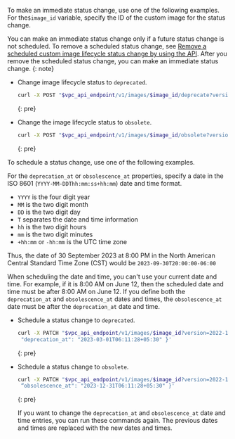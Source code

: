 

To make an immediate status change, use one of the following examples. For the`$image_id` variable, specify the ID of the custom image for the status change.

You can make an immediate status change only if a future status change is not scheduled. To remove a scheduled status change, see [Remove a scheduled custom image lifecycle status change by using the API](/docs/vpc?topic=vpc-managing-custom-images&interface=api#schedule-ilm-reset-status-change-API). After you remove the scheduled status change, you can make an immediate status change.
{: note}

- Change image lifecycle status to `deprecated`.

   ```sh
   curl -X POST "$vpc_api_endpoint/v1/images/$image_id/deprecate?version=2023-02-21&generation=2" -H “Authorization: Bearer $iam_token”
   ```
   {: pre}

- Change the image lifecycle status to `obsolete`.

   ```sh
   curl -X POST "$vpc_api_endpoint/v1/images/$image_id/obsolete?version=2023-12-21&generation=2" -H “Authorization: Bearer $iam_token”
   ```
   {: pre}

To schedule a status change, use one of the following examples.

For the `deprecation_at` or `obsolescence_at` properties, specify a date in the ISO 8601 (`YYYY-MM-DDThh:mm:ss+hh:mm`) date and time format.

* `YYYY` is the four digit year
* `MM` is the two digit month
* `DD` is the two digit day
* `T` separates the date and time information
* `hh` is the two digit hours
* `mm` is the two digit minutes
* `+hh:mm` or `-hh:mm` is the UTC time zone

Thus, the date of 30 September 2023 at 8:00 PM in the North American Central Standard Time Zone (CST) would be `2023-09-30T20:00:00-06:00`

When scheduling the date and time, you can't use your current date and time. For example, if it is 8:00 AM on June 12, then the scheduled date and time must be after 8:00 AM on June 12. If you define both the `deprecation_at` and `obsolescence_at` dates and times, the `obsolescence_at` date must be after the `deprecation_at` date and time.

- Schedule a status change to `deprecated`.

   ```sh
   curl -X PATCH "$vpc_api_endpoint/v1/images/$image_id?version=2022-11-21&generation=2" -H "Authorization: Bearer $iam_token" -d '{
    "deprecation_at": "2023-03-01T06:11:28+05:30" }'
   ```
   {: pre}

- Schedule a status change to `obsolete`.

   ```sh
   curl -X PATCH "$vpc_api_endpoint/v1/images/$image_id?version=2022-11-21&generation=2" -H "Authorization: Bearer $iam_token" -d '{
    “obsolescence_at": "2023-12-31T06:11:28+05:30" }'
   ```
   {: pre}

   If you want to change the `deprecation_at` and `obsolescence_at` date and time entries, you can run these commands again. The previous dates and times are replaced with the new dates and times.
